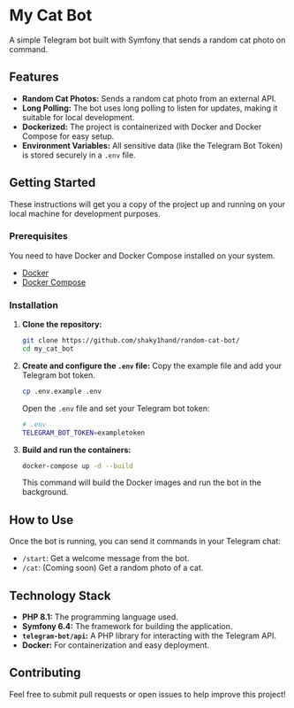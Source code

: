 # My Cat Bot

A simple Telegram bot built with Symfony that sends a random cat photo on command.

## Features

- **Random Cat Photos:** Sends a random cat photo from an external API.
- **Long Polling:** The bot uses long polling to listen for updates, making it suitable for local development.
- **Dockerized:** The project is containerized with Docker and Docker Compose for easy setup.
- **Environment Variables:** All sensitive data (like the Telegram Bot Token) is stored securely in a `.env` file.

## Getting Started

These instructions will get you a copy of the project up and running on your local machine for development purposes.

### Prerequisites

You need to have Docker and Docker Compose installed on your system.

- [Docker](https://www.docker.com/get-started)
- [Docker Compose](https://docs.docker.com/compose/install/)

### Installation

1. **Clone the repository:**
   ```bash
   git clone https://github.com/shaky1hand/random-cat-bot/
   cd my_cat_bot
   ```

2. **Create and configure the `.env` file:**
    Copy the example file and add your Telegram bot token.
  
    ```bash
    cp .env.example .env
    ```
    Open the `.env` file and set your Telegram bot token:
  
    ```bash
    # .env
    TELEGRAM_BOT_TOKEN=exampletoken
    ```

3. **Build and run the containers:**
    ```bash
    docker-compose up -d --build
    ```

    This command will build the Docker images and run the bot in the background.

## How to Use

Once the bot is running, you can send it commands in your Telegram chat:

  - `/start`: Get a welcome message from the bot.
  - `/cat`: (Coming soon) Get a random photo of a cat.

## Technology Stack

  - **PHP 8.1:** The programming language used.
  - **Symfony 6.4:** The framework for building the application.
  - **`telegram-bot/api`:** A PHP library for interacting with the Telegram API.
  - **Docker:** For containerization and easy deployment.

## Contributing

Feel free to submit pull requests or open issues to help improve this project\!
